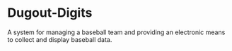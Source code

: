Dugout-Digits
=============

A system for managing a baseball team and providing an electronic means to collect and display baseball data.